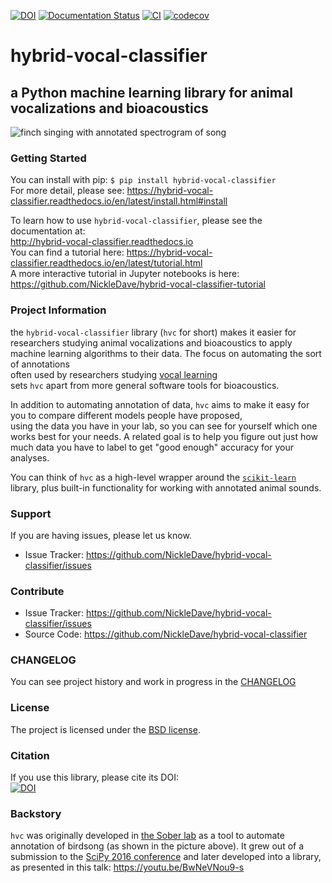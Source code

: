[![DOI](https://zenodo.org/badge/78084425.svg)](https://zenodo.org/badge/latestdoi/78084425)
[![Documentation Status](https://readthedocs.org/projects/hybrid-vocal-classifier/badge/?version=latest)](http://hybrid-vocal-classifier.readthedocs.io/en/latest/?badge=latest)
[![CI](https://github.com/NickleDave/hybrid-vocal-classifier/actions/workflows/ci.yml/badge.svg)](https://github.com/NickleDave/hybrid-vocal-classifier/actions)
[![codecov](https://codecov.io/gh/NickleDave/hybrid-vocal-classifier/branch/main/graph/badge.svg?token=9c27qf9WBf)](https://codecov.io/gh/NickleDave/hybrid-vocal-classifier)
# hybrid-vocal-classifier
## a Python machine learning library for animal vocalizations and bioacoustics 
![finch singing with annotated spectrogram of song](./docs/images/gr41rd41_song.png)

### Getting Started
You can install with pip: `$ pip install hybrid-vocal-classifier`  
For more detail, please see: https://hybrid-vocal-classifier.readthedocs.io/en/latest/install.html#install

To learn how to use `hybrid-vocal-classifier`, please see the documentation at:  
http://hybrid-vocal-classifier.readthedocs.io  
You can find a tutorial here: https://hybrid-vocal-classifier.readthedocs.io/en/latest/tutorial.html  
A more interactive tutorial in Jupyter notebooks is here:  
https://github.com/NickleDave/hybrid-vocal-classifier-tutorial  

### Project Information
the `hybrid-vocal-classifier` library (`hvc` for short) 
makes it easier for researchers studying
animal vocalizations and bioacoustics 
to apply machine learning algorithms to their data. 
The focus on automating the sort of annotations  
often used by researchers studying 
[vocal learning](https://www.sciencedirect.com/science/article/pii/S0896627319308396)  
sets `hvc` apart from more general software tools for bioacoustics.
 
In addition to automating annotation of data, 
`hvc` aims to make it easy for you to compare different models people have proposed,  
using the data you have in your lab,
 so you can see for yourself which one works best for your needs. 
A related goal is to help you figure out 
just how much data you have to label to get "good enough" accuracy for your analyses.
 
You can think of `hvc` as a high-level wrapper around 
the [`scikit-learn`](https://scikit-learn.org/stable/) library, 
plus built-in functionality for working with annotated animal sounds.

### Support
If you are having issues, please let us know.
- Issue Tracker: <https://github.com/NickleDave/hybrid-vocal-classifier/issues>

### Contribute
- Issue Tracker: <https://github.com/NickleDave/hybrid-vocal-classifier/issues>
- Source Code: <https://github.com/NickleDave/hybrid-vocal-classifier>

### CHANGELOG
You can see project history and work in progress in the [CHANGELOG](./doc/CHANGELOG.md)

### License
The project is licensed under the [BSD license](./LICENSE).

### Citation
If you use this library, please cite its DOI:  
[![DOI](https://zenodo.org/badge/78084425.svg)](https://zenodo.org/badge/latestdoi/78084425)

### Backstory
`hvc` was originally developed in [the Sober lab](https://scholarblogs.emory.edu/soberlab/) 
as a tool to automate annotation of birdsong (as shown in the picture above). 
It grew out of a submission to the 
[SciPy 2016 conference](https://conference.scipy.org/proceedings/scipy2016/david_nicholson.html) 
and later developed into a library, 
as presented in this talk: https://youtu.be/BwNeVNou9-s
